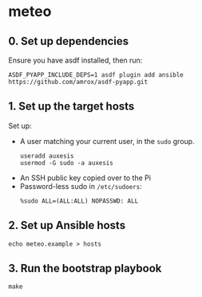 # meteo

## 0. Set up dependencies

Ensure you have asdf installed, then run:

```
ASDF_PYAPP_INCLUDE_DEPS=1 asdf plugin add ansible https://github.com/amrox/asdf-pyapp.git
```

## 1. Set up the target hosts

Set up:

 - A user matching your current user, in the `sudo` group.
   ```
   useradd auxesis
   usermod -G sudo -a auxesis
   ```
 - An SSH public key copied over to the Pi
 - Password-less sudo in `/etc/sudoers`:
   ```
   %sudo ALL=(ALL:ALL) NOPASSWD: ALL
   ```

## 2. Set up Ansible hosts

```
echo meteo.example > hosts
```

## 3. Run the bootstrap playbook

```
make
```
